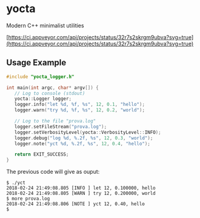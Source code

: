 # yocta
Modern C++ minimalist utilities

[https://ci.appveyor.com/api/projects/status/32r7s2skrgm9ubva?svg=true](https://ci.appveyor.com/api/projects/status/32r7s2skrgm9ubva?svg=true)


## Usage Example
```c++
#include "yocta_logger.h"

int main(int argc, char* argv[]) {
   // Log to console (stdout)
   yocta::Logger logger;
   logger.info("let %d, %f, %s", 12, 0.1, "hello");
   logger.warn("try %d, %f, %s", 12, 0.2, "world");

   // Log to the file "prova.log"
   logger.setFileStream("prova.log");
   logger.setVerbosityLevel(yocta::VerbosityLevel::INFO);
   logger.debug("log %d, %.2f, %s", 12, 0.3, "world");
   logger.note("yct %d, %.2f, %s", 12, 0.4, "hello");

   return EXIT_SUCCESS;
}
```

The previous code will give as ouput:

```
$ ./yct
2018-02-24 21:49:08.805 [INFO ] let 12, 0.100000, hello
2018-02-24 21:49:08.805 [WARN ] try 12, 0.200000, world
$ more prova.log
2018-02-24 21:49:08.806 [NOTE ] yct 12, 0.40, hello
$ 
```
